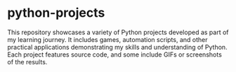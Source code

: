 # python-projects
This repository showcases a variety of Python projects developed as part of my learning journey. It includes games, automation scripts, and other practical applications demonstrating my skills and understanding of Python. Each project features source code, and some include GIFs or screenshots of the results.
